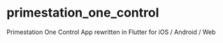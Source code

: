 # primestation_one_control
Primestation One Control App rewritten in Flutter for iOS / Android / Web
